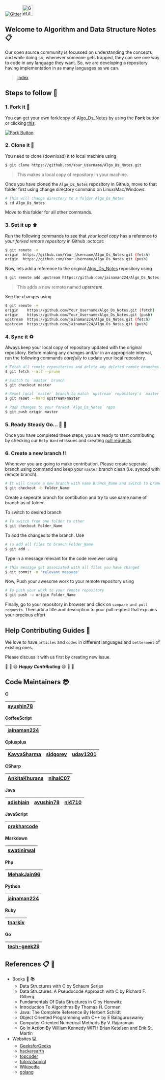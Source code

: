 [![Gitter](https://badges.gitter.im/Algo_Ds_Notes/Algo_Ds_Notes.svg)](https://gitter.im/Algo_Ds_Notes/Algo_Ds_Notes?utm_source=badge&utm_medium=badge&utm_campaign=pr-badge)
<a href='https://play.google.com/store/apps/details?id=com.Scibot.aniket.algopack&pcampaignid=MKT-Other-global-all-co-prtnr-py-PartBadge-Mar2515-1'><img alt='Get it on Google Play' src='https://play.google.com/intl/en_us/badges/images/generic/en_badge_web_generic.png' height="35"></a>


## Welcome to Algorithm and Data Structure Notes :clipboard:

Our open source community is focussed on understanding the concepts and while doing so, whenever someone gets trapped, they can see one way to code in any language they want. So, we are developing a repository having implementation in as many languages as we can.

> [Index](INDEX.md)

## Steps to follow :scroll:

### 1. Fork it :fork_and_knife:

You can get your own fork/copy of [Algo_Ds_Notes](https://github.com/jainaman224/Algo_Ds_Notes) by using the <a href="https://github.com/jainaman224/Algo_Ds_Notes/new/master?readme=1#fork-destination-box"><kbd><b>Fork</b></kbd></a> button or clicking [this](https://github.com/jainaman224/Algo_Ds_Notes/new/master?readme=1#fork-destination-box).

 [![Fork Button](https://help.github.com/assets/images/help/repository/fork_button.jpg)](https://github.com/jainaman224/Algo_Ds_Notes)

### 2. Clone it :busts_in_silhouette:

You need to clone (download) it to local machine using

```sh
$ git clone https://github.com/Your_Username/Algo_Ds_Notes.git
```

> This makes a local copy of repository in your machine.

Once you have cloned the `Algo_Ds_Notes` repository in Github, move to that folder first using change directory command on Linux/Mac/Windows.

```sh
# This will change directory to a folder Algo_Ds_Notes
$ cd Algo_Ds_Notes
```

Move to this folder for all other commands.

### 3. Set it up :arrow_up:

Run the following commands to see that *your local copy* has a reference to *your forked remote repository* in Github :octocat:

```sh
$ git remote -v
origin  https://github.com/Your_Username/Algo_Ds_Notes.git (fetch)
origin  https://github.com/Your_Username/Algo_Ds_Notes.git (push)
```

Now, lets add a reference to the original [Algo_Ds_Notes](https://github.com/jainaman224/Algo_Ds_Notes) repository using

```sh
$ git remote add upstream https://github.com/jainaman224/Algo_Ds_Notes.git
```

> This adds a new remote named ***upstream***.

See the changes using

```sh
$ git remote -v
origin    https://github.com/Your_Username/Algo_Ds_Notes.git (fetch)
origin    https://github.com/Your_Username/Algo_Ds_Notes.git (push)
upstream  https://github.com/jainaman224/Algo_Ds_Notes.git (fetch)
upstream  https://github.com/jainaman224/Algo_Ds_Notes.git (push)
```

### 4. Sync it :recycle:

Always keep your local copy of repository updated with the original repository.
Before making any changes and/or in an appropriate interval, run the following commands *carefully* to update your local repository.

```sh
# Fetch all remote repositories and delete any deleted remote branches
$ git fetch --all --prune

# Switch to `master` branch
$ git checkout master

# Reset local `master` branch to match `upstream` repository's `master` branch
$ git reset --hard upstream/master

# Push changes to your forked `Algo_Ds_Notes` repo
$ git push origin master
```

### 5. Ready Steady Go... :turtle: :rabbit2:

Once you have completed these steps, you are ready to start contributing by checking our `Help Wanted` Issues and creating [pull requests](https://github.com/jainaman224/Algo_Ds_Notes/pulls).

### 6. Create a new branch :bangbang:

Whenever you are going to make contribution. Please create seperate branch using command and keep your `master` branch clean (i.e. synced with remote branch).

```sh
# It will create a new branch with name Branch_Name and switch to branch Folder_Name
$ git checkout -b Folder_Name
```

Create a seperate branch for contibution and try to use same name of branch as of folder.

To switch to desired branch

```sh
# To switch from one folder to other
$ git checkout Folder_Name
```

To add the changes to the branch. Use

```sh
# To add all files to branch Folder_Name
$ git add .
```

Type in a message relevant for the code reveiwer using

```sh
# This message get associated with all files you have changed
$ git commit -m 'relevant message'
```

Now, Push your awesome work to your remote repository using

```sh
# To push your work to your remote repository
$ git push -u origin Folder_Name
```

Finally, go to your repository in browser and click on `compare and pull requests`.
Then add a title and description to your pull request that explains your precious effort.

## Help Contributing Guides :crown:

We love to have `articles` and `codes` in different languages and `betterment` of existing ones.

Please discuss it with us first by creating new issue.

:tada: :confetti_ball: :smiley: _**Happy Contributing**_ :smiley: :confetti_ball: :tada:

## Code Maintainers  :sunglasses:

**C**

| [ayushin78](https://github.com/ayushin78) |
| --- |

**CoffeeScript**

| [jainaman224](https://github.com/jainaman224) |
| --- |

**Cplusplus**

| [KavyaSharma](https://github.com/KavyaSharma) | [sidgorey](https://github.com/sidgorey) | [uday1201](https://github.com/uday1201) |
| --- | --- | --- |

**CSharp**

| [AnkitaKhurana](https://github.com/AnkitaKhurana) | [nihalC07](https://github.com/nihalC07) |
| --- | --- |

**Java**

| [adishjain](https://github.com/adishjain) | [ayushin78](https://github.com/ayushin78) | [nj4710](https://github.com/nj4710) |
| --- | --- | --- |

**JavaScript**

| [prakharcode](https://github.com/prakharcode) |
| --- |

**Markdown**

| [swatinirwal](https://github.com/swatinirwal) |
| --- |

**Php**

| [MehakJain96](https://github.com/MehakJain96) |
| --- |

**Python**

| [jainaman224](https://github.com/jainaman224) |
| --- |

**Ruby**

| [tnarkiv](https://github.com/tnarkiv) |
| --- |

**Go**

| [tech-geek29](https://github.com/tech-geek29) |
| --- |

## References :clipboard: :scroll:

- Books :book: :books:
    - Data Structures with C by Schaum Series
    - Data Structures: A Pseudocode Approach with C by Richard F. Gilberg
    - Fundamentals Of Data Structures in C by Horowitz
    - Introduction To Algorithms By Thomas H. Cormen
    - Java: The Complete Reference By Herbert Schildt
    - Object Oriented Programming with C++ by E Balaguruswamy
    - Computer Oriented Numerical Methods By V. Rajaraman
    - Go in Action By William Kennedy WITH Brian Ketelsen and Erik St. Martin 
- Websites :computer:
    - [GeeksforGeeks](http://www.geeksforgeeks.org)
    - [hackerearth](https://www.hackerearth.com/notes)
    - [topcoder](https://www.topcoder.com/community/data-science/data-science-tutorials)
    - [tutorialspoint](http://www.tutorialspoint.com)
    - [Wikipedia](https://en.wikipedia.org)
    - [golang](https://golang.org/doc/)
